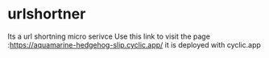 # urlshortner
Its a url shortning micro serivce
Use this link to visit the page :https://aquamarine-hedgehog-slip.cyclic.app/
it is deployed with cyclic.app 
